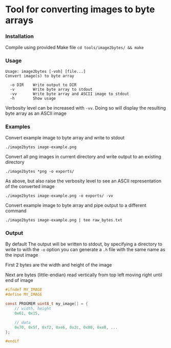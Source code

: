 # Tool for converting images to byte arrays

### Installation

Compile using provided Make file `cd tools/image2bytes/ && make`

### Usage

```
Usage: image2bytes [-voh] [file...]
Convert image(s) to byte array

  -o DIR    Write output to DIR
  -v        Write byte array to stdout
  -vv       Write byte array and ASCII image to stdout
  -h        Show usage
```

Verbosity level can be increased with `-vv`. Doing so will display the resulting byte array as an ASCII image

### Examples

Convert example image to byte array and write to stdout

`./image2bytes image-example.png`

Convert all png images in current directory and write output to an existing directory

`./image2bytes *png -o exports/`

As above, but also raise the verbosity level to see an ASCII representation of the converted image

`./image2bytes image-example.png -o exports/ -vv`

Convert example image to byte array and pipe output to a different command

`./image2bytes image-example.png | tee raw_bytes.txt`

### Output

By default The output will be written to stdout,
by specifying a directory to write to with the `-o` option
you can generate a `.h` file with the same name as the input image

First 2 bytes are the width and height of the image

Next are bytes (little-endian) read vertically from top left moving right until end of image

```c
#ifndef MY_IMAGE
#define MY_IMAGE

const PROGMEM uint8_t my_image[] = {
    // width, height
    0x61, 0x15,

    // data
    0x70, 0x5f, 0xf2, 0xe6, 0x2c, 0x80, 0xe8, ...
};

#endif
```

